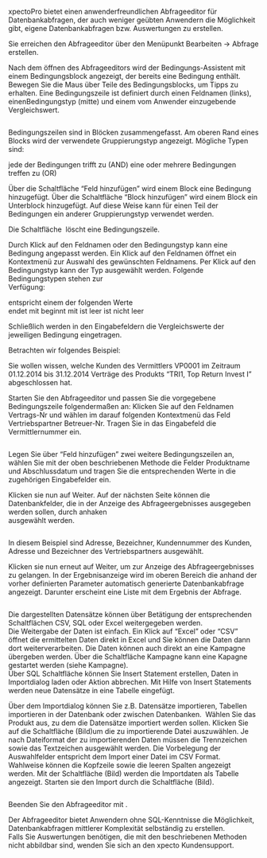 
xpectoPro bietet einen anwenderfreundlichen Abfrageeditor für Datenbankabfragen, der auch weniger geübten Anwendern die Möglichkeit gibt, eigene Datenbankabfragen bzw. Auswertungen zu erstellen.

Sie erreichen den Abfrageeditor über den Menüpunkt Bearbeiten → Abfrage erstellen.

Nach dem öffnen des Abfrageeditors wird der Bedingungs-Assistent mit einem Bedingungsblock angezeigt, der bereits eine Bedingung enthält. Bewegen Sie die Maus über Teile des Bedingungsblocks, um Tipps zu erhalten. Eine Bedingungszeile ist definiert durch einen Feldnamen (links), einenBedingungstyp (mitte) und einem vom Anwender einzugebende Vergleichswert.

<img src="http://xpecto.github.io/docs/img/img_1419329260261.png" alt="" title="">

Bedingungszeilen sind in Blöcken zusammengefasst. Am oberen Rand eines Blocks wird der verwendete Gruppierungstyp angezeigt. Mögliche Typen sind:


jede der Bedingungen trifft zu (AND) 
eine oder mehrere Bedingungen treffen zu (OR)


Über die Schaltfläche “Feld hinzufügen” wird einem Block eine Bedingung hinzugefügt. Über die Schaltfläche “Block hinzufügen” wird einem Block ein Unterblock hinzugefügt. Auf diese Weise kann für einen Teil der Bedingungen ein anderer Gruppierungstyp verwendet werden.

Die Schaltfläche <img src="http://xpecto.github.io/docs/img/img_1419329462773.png" alt="" title=""> löscht eine Bedingungszeile.

Durch Klick auf den Feldnamen oder den Bedingungstyp kann eine Bedingung angepasst werden. Ein Klick auf den Feldnamen öffnet ein Kontextmenü zur Auswahl des gewünschten Feldnamens. Per Klick auf den Bedingungstyp kann der Typ ausgewählt werden. Folgende Bedingungstypen stehen zur  
Verfügung:


entspricht einem der folgenden Werte  
endet mit 
beginnt mit
ist leer
ist nicht leer


Schließlich werden in den Eingabefeldern die Vergleichswerte der jeweiligen Bedingung eingetragen.

Betrachten wir folgendes Beispiel:

Sie wollen wissen, welche Kunden des Vermittlers VP0001 im Zeitraum 01.12.2014 bis 31.12.2014 Verträge des Produkts “TRI1, Top Return Invest I” abgeschlossen hat.

Starten Sie den Abfrageeditor und passen Sie die vorgegebene Bedingungszeile folgendermaßen an: Klicken Sie auf den Feldnamen Vertrags-Nr und wählen im darauf folgenden Kontextmenü das Feld Vertriebspartner Betreuer-Nr. Tragen Sie in das Eingabefeld die Vermittlernummer ein.

<img src="http://xpecto.github.io/docs/img/img_1419332163233.png" alt="" title="">

Legen Sie über “Feld hinzufügen” zwei weitere Bedingungszeilen an, wählen Sie mit der oben beschriebenen Methode die Felder Produktname und Abschlussdatum und tragen Sie die entsprechenden Werte in die zugehörigen Eingabefelder ein.

Klicken sie nun auf Weiter. Auf der nächsten Seite können die Datenbankfelder, die in der Anzeige des Abfrageergebnisses ausgegeben werden sollen, durch anhaken  
ausgewählt werden.

<img src="http://xpecto.github.io/docs/img/img_1419341604703.png" alt="" title="">

In diesem Beispiel sind Adresse, Bezeichner, Kundennummer des Kunden, Adresse und Bezeichner des Vertriebspartners ausgewählt.

Klicken sie nun erneut auf Weiter, um zur Anzeige des Abfrageergebnisses zu gelangen. In der Ergebnisanzeige wird im oberen Bereich die anhand der vorher definierten Parameter automatisch generierte Datenbankabfrage angezeigt. Darunter erscheint eine Liste mit dem Ergebnis der Abfrage.

<img src="http://xpecto.github.io/docs/img/img_1419342241688.png" alt="" title="">

Die dargestellten Datensätze können über Betätigung der entsprechenden Schaltflächen  CSV, SQL oder Excel weitergegeben werden.  
Die Weitergabe der Daten ist  einfach. Ein Klick auf “Excel” oder “CSV” öffnet die ermittelten Daten direkt in Excel und Sie können die Daten dann dort weiterverarbeiten. 
Die Daten können auch direkt an eine Kampagne übergeben werden. Über die Schaltfläche Kampagne kann eine Kapagne gestartet werden (siehe Kampagne).  
Über SQL Schaltfläche können Sie Insert Statement erstellen, Daten in Importdialog laden oder Aktion abbrechen. 
Mit Hilfe von Insert Statements werden neue Datensätze in eine Tabelle eingefügt. 
<img src="http://xpecto.github.io/docs/img/img_1419342669871.png" alt="" title="">

Über dem Importdialog können Sie z.B. Datensätze importieren, Tabellen importieren in der Datenbank oder zwischen Datenbanken. 
<img src="http://xpecto.github.io/docs/img/img_1419345799957.png" alt="" title=""> 
Wählen Sie das Produkt aus, zu dem die Datensätze importiert werden sollen. 
Klicken Sie auf die Schaltfläche (Bild)um die zu importierende Datei auszuwählen. 
Je nach Dateiformat der zu importierenden Daten müssen die Trennzeichen sowie das Textzeichen ausgewählt werden. Die Vorbelegung der Auswahlfelder entspricht dem Import einer Datei im CSV Format.  
Wahlweise können die Kopfzeile sowie die leeren Spalten angezeigt werden. Mit der Schaltfläche (Bild) werden die Importdaten als Tabelle angezeigt. 
Starten sie den Import durch die Schaltfläche (Bild).

<img src="http://xpecto.github.io/docs/img/img_1421145834421.png" alt="" title="">

Beenden Sie den Abfrageeditor mit <img src="http://xpecto.github.io/docs/img/img_1419346860827.png" alt="" title="">.

Der Abfrageeditor bietet Anwendern ohne SQL-Kenntnisse die Möglichkeit, Datenbankabfragen mittlerer Komplexität selbständig zu erstellen.  
Falls Sie Auswertungen benötigen, die mit den beschriebenen Methoden nicht abbildbar sind, wenden Sie sich an den xpecto Kundensupport.
